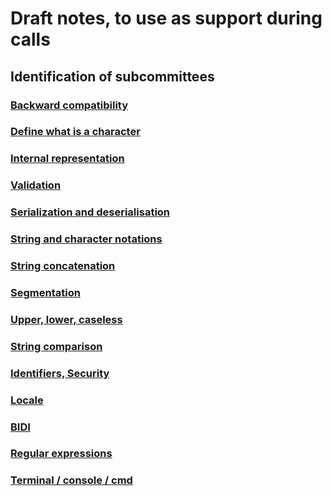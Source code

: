 # Draft notes, to use as support during calls

## Identification of subcommittees

### [Backward compatibility](./Backward_compatibility.md)

### [Define what is a character](./Define_what_is_a_character.md)

### [Internal representation](Internal_representation.md)

### [Validation](./Validation.md)

### [Serialization and deserialisation](./Serialization_and_deserialization.md)

### [String and character notations](./String_and_character_notations.md)

### [String concatenation](String_concatenation.md)

### [Segmentation](./Segmentation.md)

### [Upper, lower, caseless](Upper_lower_caseless.md)

### [String comparison](./String_comparison.md)

### [Identifiers, Security](./Identifiers_security.md)

### [Locale](./Locale.md)

### [BIDI](./BIDI.md)

### [Regular expressions](./Regular_expressions.md)

### [Terminal / console / cmd](Terminal_console_CMD.md)
